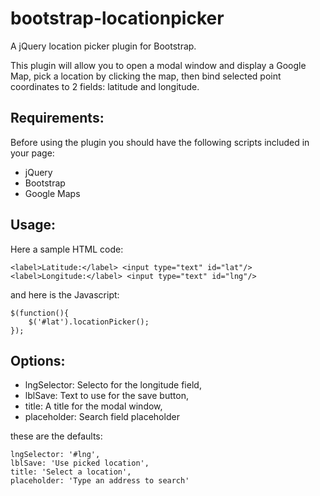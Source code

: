 bootstrap-locationpicker
========================

A jQuery location picker plugin for Bootstrap.

This plugin will allow you to open a modal window and display a Google Map, pick a location by clicking the map, then bind selected point coordinates to 2 fields: latitude and longitude.


Requirements:
-------------

Before using the plugin you should have the following scripts included in your page:

- jQuery
- Bootstrap
- Google Maps


Usage:
-----

Here a sample HTML code:

	<label>Latitude:</label> <input type="text" id="lat"/> 
	<label>Longitude:</label> <input type="text" id="lng"/> 


and here is the Javascript:

	$(function(){
		$('#lat').locationPicker();
	});



Options:
--------


- lngSelector: Selecto for the longitude field,
- lblSave: Text to use for the save button,
- title: A title for the modal window,
- placeholder: Search field placeholder

these are the defaults:

	lngSelector: '#lng',
    lblSave: 'Use picked location',
    title: 'Select a location',
    placeholder: 'Type an address to search'
